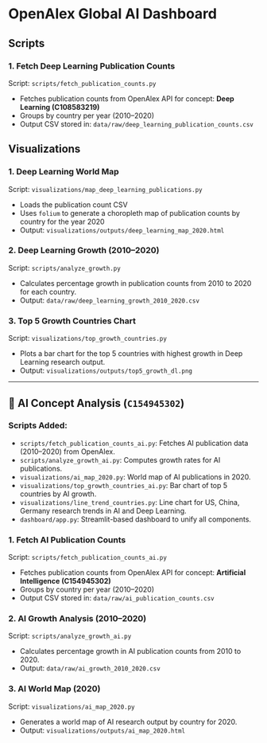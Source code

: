 # OpenAlex Global AI Dashboard

## Scripts

### 1. Fetch Deep Learning Publication Counts

Script: `scripts/fetch_publication_counts.py`

- Fetches publication counts from OpenAlex API for concept: **Deep Learning (C108583219)**
- Groups by country per year (2010–2020)
- Output CSV stored in: `data/raw/deep_learning_publication_counts.csv`

## Visualizations

### 1. Deep Learning World Map

Script: `visualizations/map_deep_learning_publications.py`

- Loads the publication count CSV
- Uses `folium` to generate a choropleth map of publication counts by country for the year 2020
- Output: `visualizations/outputs/deep_learning_map_2020.html`

### 2. Deep Learning Growth (2010–2020)

Script: `scripts/analyze_growth.py`

- Calculates percentage growth in publication counts from 2010 to 2020 for each country.
- Output: `data/raw/deep_learning_growth_2010_2020.csv`

### 3. Top 5 Growth Countries Chart

Script: `visualizations/top_growth_countries.py`

- Plots a bar chart for the top 5 countries with highest growth in Deep Learning research output.
- Output: `visualizations/outputs/top5_growth_dl.png`

---

## 🔄 AI Concept Analysis (`C154945302`)

### Scripts Added:

- `scripts/fetch_publication_counts_ai.py`: Fetches AI publication data (2010–2020) from OpenAlex.
- `scripts/analyze_growth_ai.py`: Computes growth rates for AI publications.
- `visualizations/ai_map_2020.py`: World map of AI publications in 2020.
- `visualizations/top_growth_countries_ai.py`: Bar chart of top 5 countries by AI growth.
- `visualizations/line_trend_countries.py`: Line chart for US, China, Germany research trends in AI and Deep Learning.
- `dashboard/app.py`: Streamlit-based dashboard to unify all components.

### 1. Fetch AI Publication Counts

Script: `scripts/fetch_publication_counts_ai.py`

- Fetches publication counts from OpenAlex API for concept: **Artificial Intelligence (C154945302)**
- Groups by country per year (2010–2020)
- Output CSV stored in: `data/raw/ai_publication_counts.csv`

### 2. AI Growth Analysis (2010–2020)

Script: `scripts/analyze_growth_ai.py`

- Calculates percentage growth in AI publication counts from 2010 to 2020.
- Output: `data/raw/ai_growth_2010_2020.csv`

### 3. AI World Map (2020)

Script: `visualizations/ai_map_2020.py`

- Generates a world map of AI research output by country for 2020.
- Output: `visualizations/outputs/ai_map_2020.html`
